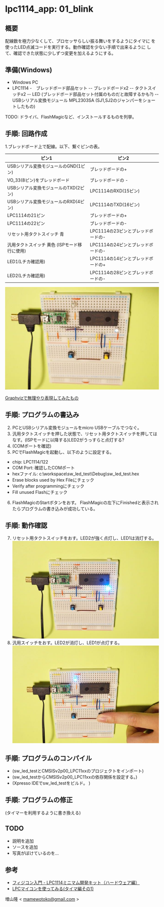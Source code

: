 lpc1114_app: 01_blink
=====================

概要
----
配線数を極力少なくして、プロセッサらしい振る舞いをするようにタイマに
を使ったLED点滅コードを実行する。動作確認を少ない手順で出来るように
して、確認できた状態に少しずつ変更を加えるようにする。

準備(Windows)
------------
- Windows PC
- LPC1114
-　ブレッドボード部品セット
-- ブレッドボードx2
-- タクトスイッチx2
-- LED (ブレッドボード部品セット付属のものだと故障するかも?)
-- USBシリアル変換モジュール MPL2303SA (SJ1,SJ2のジャンパーをショートしたもの)

TODO: ドライバ、FlashMagicなど、インストールするものを列挙。

手順: 回路作成
------------
1.ブレッドボード上で配線。以下、繋ぐピンの表。

|ピン1|ピン2|
|----|----|
|USBシリアル変換モジュールのGND(1ピン)|ブレッドボードの+|
|VO_33(8ピン)をブレッドボード|ブレッドボードの -|
|USBシリアル変換モジュールのTXD(2ピン)|LPC1114のRXD(15ピン)|
|USBシリアル変換モジュールのRXD(4ピン)|LPC1114のTXD(16ピン)|
|LPC1114の21ピン|ブレッドボードの+|
|LPC1114の22ピン|ブレッドボードの-|
|リセット用タクトスイッチ 青 |LPC1114の23ピンとブレッドボードの-|
|汎用タクトスイッチ 黄色 (ISPモード移行に使用)|LPC1114の24ピンとブレッドボードの-|
|LED1(Lチカ確認用)|LPC1114の14ピンとブレッドボードの+|
|LED2(Lチカ確認用)|LPC1114の28ピンとブレッドボードの-|
![回路](image/led1.jpg)

[Graphvizで無理やり表現してみたもの](image/dot_circuit.png)

手順: プログラムの書込み
--------------------
2. PCとUSBシリアル変換モジュールをmicro USBケーブルでつなぐ。
3. 汎用タクトスイッチを押した状態で、リセット用タクトスイッチを押してはなす。(ISPモードに以降する)LED2がうっすらと点灯する?
4. (COMポートを確認)
5. PCでFlashMagicを起動し、以下のように設定する。
- chip: LPC1114/122
- COM Port: 確認したCOMポート
- hexファイル: c:\workspace\sw_led_test\Debug\sw_led_test.hex 
- Erase blocks used by Hex Fileにチェック
- Verify after programmingにチェック
- Fill unused Flashにチェック
6. FlashMagicのStartボタンをおす。 FlashMagicの左下にFinishedと表示されたらプログラムの書き込みが成功している。

手順: 動作確認
------------
7. リセット用タクトスイッチをおす。LED2が強く点灯し、LED1は消灯する。
![初期状態](image/led2.jpg)
8. 汎用スイッチをおす。LED2が消灯し、LED1が点灯する。
![汎用スイッチをおす。](image/led3.jpg)

手順: プログラムのコンパイル
-----------------------
- (sw_led_testとCMSISv2p00_LPC11xxのプロジェクトをインポート)
- (sw_led_testからCMSISv2p00_LPC11xxの依存関係を設定する。)
- (Xpresso IDEでsw_led_testをビルド。 )

手順: プログラムの修正
------------------
(タイマーを利用するように書き換える)

TODO
----
- 説明を追加
- ソースを追加
- 写真がぼけているのを...

参考
---
- [フィジコン入門 - LPC1114ミニマム開発キット（ハードウェア編）](http://fukuno.jig.jp/393)
- [LPCマイコンを使ってみる(タイマ編その1)](http://blog.livedoor.jp/juggleryou/archives/5880385.html)

増山隆 < mamewotoko@gmail.com >
